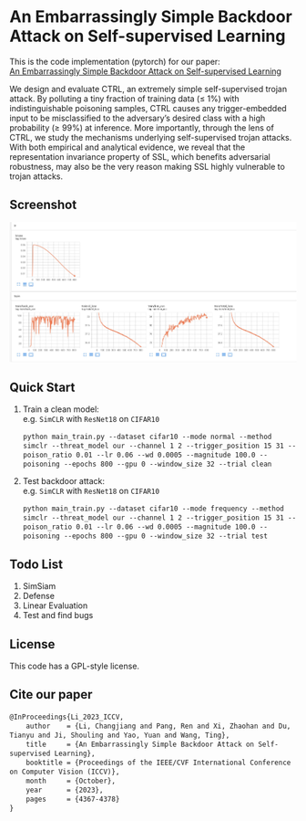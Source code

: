 # An Embarrassingly Simple Backdoor Attack on Self-supervised Learning




This is the code implementation (pytorch) for our paper:  
[An Embarrassingly Simple Backdoor Attack on Self-supervised Learning
](https://arxiv.org/abs/2210.07346)

We design and evaluate CTRL,  an extremely simple self-supervised trojan attack. By polluting
a tiny fraction of training data (≤ 1%) with indistinguishable
poisoning samples, CTRL causes any trigger-embedded input
to be misclassified to the adversary’s desired class with a high
probability (≥ 99%) at inference. More importantly, through
the lens of CTRL, we study the mechanisms underlying self-supervised trojan attacks. With both empirical and analytical
evidence, we reveal that the representation invariance property
of SSL, which benefits adversarial robustness, may also be the
very reason making SSL highly vulnerable to trojan attacks.



## Screenshot
![screenshot](https://github.com/CCCjiang/CTRL/blob/master/imgs/training.jpg)





## Quick Start


1. Train a clean model:  
    e.g. `SimCLR` with `ResNet18` on `CIFAR10` 
    ```python3
    python main_train.py --dataset cifar10 --mode normal --method simclr --threat_model our --channel 1 2 --trigger_position 15 31 --poison_ratio 0.01 --lr 0.06 --wd 0.0005 --magnitude 100.0 --poisoning --epochs 800 --gpu 0 --window_size 32 --trial clean
    ```

2. Test backdoor attack:  
    e.g. `SimCLR` with `ResNet18` on `CIFAR10`
    ```python3
    python main_train.py --dataset cifar10 --mode frequency --method simclr --threat_model our --channel 1 2 --trigger_position 15 31 --poison_ratio 0.01 --lr 0.06 --wd 0.0005 --magnitude 100.0 --poisoning --epochs 800 --gpu 0 --window_size 32 --trial test 
    ```


## Todo List
1. SimSiam
2. Defense
3. Linear Evaluation
4. Test and find bugs

## License
This code has a GPL-style license.

## Cite our paper
```
@InProceedings{Li_2023_ICCV,
    author    = {Li, Changjiang and Pang, Ren and Xi, Zhaohan and Du, Tianyu and Ji, Shouling and Yao, Yuan and Wang, Ting},
    title     = {An Embarrassingly Simple Backdoor Attack on Self-supervised Learning},
    booktitle = {Proceedings of the IEEE/CVF International Conference on Computer Vision (ICCV)},
    month     = {October},
    year      = {2023},
    pages     = {4367-4378}
}
```
